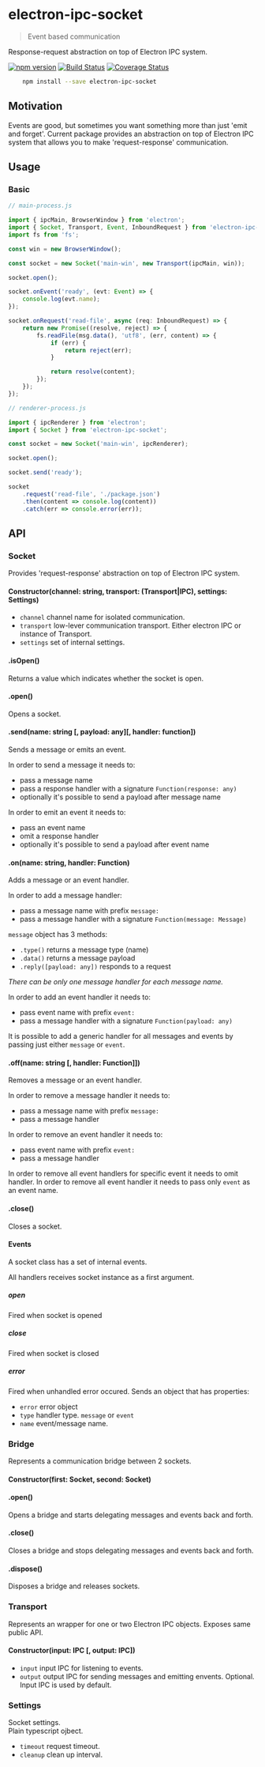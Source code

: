 # electron-ipc-socket

> Event based communication

Response-request abstraction on top of Electron IPC system.

[![npm version](https://badge.fury.io/js/electron-ipc-socket.svg)](https://www.npmjs.com/package/electron-ipc-socket)
[![Build Status](https://secure.travis-ci.org/ziflex/electron-ipc-socket.svg?branch=master)](http://travis-ci.org/ziflex/electron-ipc-socket)
[![Coverage Status](https://coveralls.io/repos/github/ziflex/electron-ipc-socket/badge.svg?branch=master)](https://coveralls.io/github/ziflex/electron-ipc-socket)

```sh
    npm install --save electron-ipc-socket
```

## Motivation

Events are good, but sometimes you want something more than just 'emit and forget'.
Current package provides an abstraction on top of Electron IPC system that allows you to make 'request-response' communication.

## Usage

### Basic

```typescript
// main-process.js

import { ipcMain, BrowserWindow } from 'electron';
import { Socket, Transport, Event, InboundRequest } from 'electron-ipc-socket';
import fs from 'fs';

const win = new BrowserWindow();

const socket = new Socket('main-win', new Transport(ipcMain, win));

socket.open();

socket.onEvent('ready', (evt: Event) => {
    console.log(evt.name);
});

socket.onRequest('read-file', async (req: InboundRequest) => {
    return new Promise((resolve, reject) => {
        fs.readFile(msg.data(), 'utf8', (err, content) => {
            if (err) {
                return reject(err);
            }

            return resolve(content);
        });
    });
});
```

```typescript
// renderer-process.js

import { ipcRenderer } from 'electron';
import { Socket } from 'electron-ipc-socket';

const socket = new Socket('main-win', ipcRenderer);

socket.open();

socket.send('ready');

socket
    .request('read-file', './package.json')
    .then(content => console.log(content))
    .catch(err => console.error(err));
```

## API

### Socket

Provides 'request-response' abstraction on top of Electron IPC system.

#### Constructor(channel: string, transport: (Transport|IPC), settings: Settings)

-   `channel` channel name for isolated communication.
-   `transport` low-lever communication transport. Either electron IPC or instance of Transport.
-   `settings` set of internal settings.

#### .isOpen()

Returns a value which indicates whether the socket is open.

#### .open()

Opens a socket.

#### .send(name: string [, payload: any][, handler: function])

Sends a message or emits an event.

In order to send a message it needs to:

-   pass a message name
-   pass a response handler with a signature `Function(response: any)`
-   optionally it's possible to send a payload after message name

In order to emit an event it needs to:

-   pass an event name
-   omit a response handler
-   optionally it's possible to send a payload after event name

#### .on(name: string, handler: Function)

Adds a message or an event handler.

In order to add a message handler:

-   pass a message name with prefix `message:`
-   pass a message handler with a signature `Function(message: Message)`

`message` object has 3 methods:

-   `.type()` returns a message type (name)
-   `.data()` returns a message payload
-   `.reply([payload: any])` responds to a request

_There can be only one message handler for each message name._

In order to add an event handler it needs to:

-   pass event name with prefix `event:`
-   pass a message handler with a signature `Function(payload: any)`

It is possible to add a generic handler for all messages and events by passing just either `message` or `event`.

#### .off(name: string [, handler: Function]])

Removes a message or an event handler.

In order to remove a message handler it needs to:

-   pass a message name with prefix `message:`
-   pass a message handler

In order to remove an event handler it needs to:

-   pass event name with prefix `event:`
-   pass a message handler

In order to remove all event handlers for specific event it needs to omit handler.
In order to remove all event handler it needs to pass only `event` as an event name.

#### .close()

Closes a socket.

#### Events

A socket class has a set of internal events.

All handlers receives socket instance as a first argument.

##### open

Fired when socket is opened

##### close

Fired when socket is closed

##### error

Fired when unhandled error occured. Sends an object that has properties:

-   `error` error object
-   `type` handler type. `message` or `event`
-   `name` event/message name.

### Bridge

Represents a communication bridge between 2 sockets.

#### Constructor(first: Socket, second: Socket)

#### .open()

Opens a bridge and starts delegating messages and events back and forth.

#### .close()

Closes a bridge and stops delegating messages and events back and forth.

#### .dispose()

Disposes a bridge and releases sockets.

### Transport

Represents an wrapper for one or two Electron IPC objects.
Exposes same public API.

#### Constructor(input: IPC [, output: IPC])

-   `input` input IPC for listening to events.
-   `output` output IPC for sending messages and emitting envents. Optional. Input IPC is used by default.

### Settings

Socket settings.  
Plain typescript ojbect.

-   `timeout` request timeout.
-   `cleanup` clean up interval.
